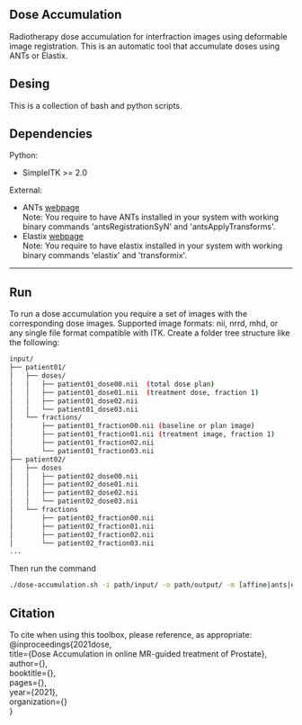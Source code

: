 Dose Accumulation
-----------------

Radiotherapy dose accumulation for interfraction images using deformable image registration. This is an automatic tool that accumulate doses using ANTs or Elastix.

Desing
------

This is a collection of bash and python scripts.


Dependencies
------------

Python:
* SimpleITK >= 2.0

External:
* ANTs [webpage](http://stnava.github.io/ANTs/)\
Note: You require to have ANTs installed in your system with working binary commands 'antsRegistrationSyN' and 'antsApplyTransforms'.
* Elastix [webpage](https://elastix.lumc.nl/)\
Note: You require to have elastix installed in your system with working binary commands 'elastix' and 'transformix'.
---

Run
----------

To run a dose accumulation you require a set of images with the corresponding dose images. Supported image formats: nii, nrrd, mhd, or any single file format compatible with ITK. Create a folder tree structure like the following:

```bash
input/
├── patient01/
│   ├── doses/
│   │   ├── patient01_dose00.nii  (total dose plan)
│   │   ├── patient01_dose01.nii  (treatment dose, fraction 1) 
│   │   ├── patient01_dose02.nii
│   │   └── patient01_dose03.nii
│   └── fractions/
│       ├── patient01_fraction00.nii (baseline or plan image)
│       ├── patient01_fraction01.nii (treatment image, fraction 1)
│       ├── patient01_fraction02.nii
│       └── patient01_fraction03.nii
├── patient02/
│   ├── doses
│   │   ├── patient02_dose00.nii
│   │   ├── patient02_dose01.nii
│   │   ├── patient02_dose02.nii
│   │   └── patient02_dose03.nii
│   └── fractions
│       ├── patient02_fraction00.nii
│       ├── patient02_fraction01.nii
│       ├── patient02_fraction02.nii
│       └── patient02_fraction03.nii
...

```

Then run the command
```bash
./dose-accumulation.sh -i path/input/ -o path/output/ -m [affine|ants|elastix]
```

Citation
--------

To cite when using this toolbox, please reference, as appropriate:\
@inproceedings{2021dose,\
  title={Dose Accumulation in online MR-guided treatment of Prostate},\
  author={},\
  booktitle={},\
  pages={},\
  year={2021},\
  organization={}\
}